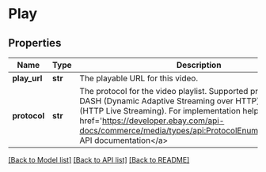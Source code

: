 # Play

## Properties
Name | Type | Description | Notes
------------ | ------------- | ------------- | -------------
**play_url** | **str** | The playable URL for this video. | [optional] 
**protocol** | **str** | The protocol for the video playlist. Supported protocols are DASH (Dynamic Adaptive Streaming over HTTP) and HLS (HTTP Live Streaming). For implementation help, refer to &lt;a href&#x3D;&#x27;https://developer.ebay.com/api-docs/commerce/media/types/api:ProtocolEnum&#x27;&gt;eBay API documentation&lt;/a&gt; | [optional] 

[[Back to Model list]](../README.md#documentation-for-models) [[Back to API list]](../README.md#documentation-for-api-endpoints) [[Back to README]](../README.md)


